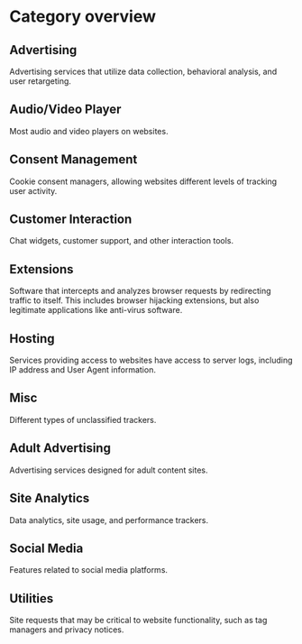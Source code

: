 # Category overview

## Advertising

Advertising services that utilize data collection, behavioral analysis, and user retargeting.

## Audio/Video Player

Most audio and video players on websites.

## Consent Management

Cookie consent managers, allowing websites different levels of tracking user activity.

## Customer Interaction

Chat widgets, customer support, and other interaction tools.

## Extensions

Software that intercepts and analyzes browser requests by redirecting traffic to itself. This includes browser hijacking extensions, but also legitimate applications like anti-virus software.

## Hosting

Services providing access to websites have access to server logs, including IP address and User Agent information.

## Misc

Different types of unclassified trackers.

## Adult Advertising

Advertising services designed for adult content sites.

## Site Analytics

Data analytics, site usage, and performance trackers.

## Social Media

Features related to social media platforms.

## Utilities

Site requests that may be critical to website functionality, such as tag managers and privacy notices.

